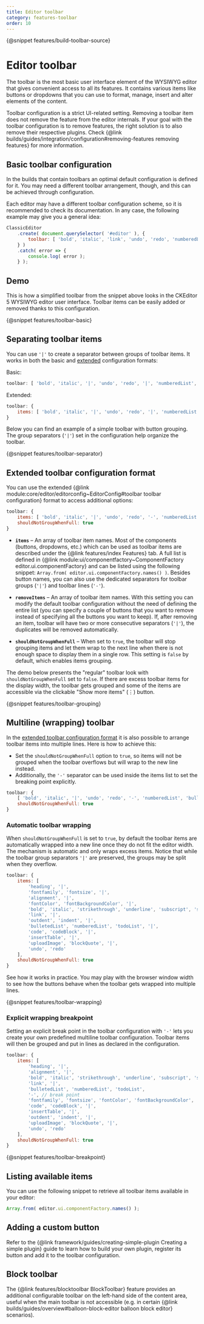 ```yaml
---
title: Editor toolbar
category: features-toolbar
order: 10
---
```

{@snippet features/build-toolbar-source}

# Editor toolbar

The toolbar is the most basic user interface element of the WYSIWYG editor that gives convenient access to all its features. It contains various items like buttons or dropdowns that you can use to format, manage, insert and alter elements of the content.

<info-box hint>
    Toolbar configuration is a strict UI-related setting. Removing a toolbar item does not remove the feature from the editor internals. If your goal with the toolbar configuration is to remove features, the right solution is to also remove their respective plugins. Check {@link builds/guides/integration/configuration#removing-features removing features} for more information.
</info-box>

## Basic toolbar configuration

In the builds that contain toolbars an optimal default configuration is defined for it. You may need a different toolbar arrangement, though, and this can be achieved through configuration.

Each editor may have a different toolbar configuration scheme, so it is recommended to check its documentation. In any case, the following example may give you a general idea:

```js
ClassicEditor
	.create( document.querySelector( '#editor' ), {
		toolbar: [ 'bold', 'italic', 'link', 'undo', 'redo', 'numberedList', 'bulletedList' ]
	} )
	.catch( error => {
		console.log( error );
	} );
```

## Demo

This is how a simplified toolbar from the snippet above looks in the CKEditor 5 WYSIWYG editor user interface. Toolbar items can be easily added or removed thanks to this configuration.

{@snippet features/toolbar-basic}

## Separating toolbar items

You can use `'|'` to create a separator between groups of toolbar items. It works in both the basic and [extended](#extended-toolbar-configuration-format) configuration formats:

Basic:

```js
toolbar: [ 'bold', 'italic', '|', 'undo', 'redo', '|', 'numberedList', 'bulletedList' ]
```

Extended:

```js
toolbar: {
    items: [ 'bold', 'italic', '|', 'undo', 'redo', '|', 'numberedList', 'bulletedList' ]
}
```

Below you can find an example of a simple toolbar with button grouping. The group separators (`'|'`) set in the configuration help organize the toolbar.

{@snippet features/toolbar-separator}

## Extended toolbar configuration format

You can use the extended {@link module:core/editor/editorconfig~EditorConfig#toolbar toolbar configuration} format to access additional options:

```js
toolbar: {
    items: [ 'bold', 'italic', '|', 'undo', 'redo', '-', 'numberedList', 'bulletedList' ],
    shouldNotGroupWhenFull: true
}
```

 * **`items`** &ndash; An array of toolbar item names. Most of the components (buttons, dropdowns, etc.) which can be used as toolbar items are described under the {@link features/index Features} tab. A full list is defined in {@link module:ui/componentfactory~ComponentFactory editor.ui.componentFactory} and can be listed using the following snippet: `Array.from( editor.ui.componentFactory.names() )`. Besides button names, you can also use the dedicated separators for toolbar groups (`'|'`) and toolbar lines (`'-'`).

 * **`removeItems`** &ndash; An array of toolbar item names. With this setting you can modify the default toolbar configuration without the need of defining the entire list (you can specify a couple of buttons that you want to remove instead of specifying all the buttons you want to keep). If, after removing an item, toolbar will have two or more consecutive separators (`'|'`), the duplicates will be removed automatically.

 * **`shouldNotGroupWhenFull`** &ndash; When set to `true`, the toolbar will stop grouping items and let them wrap to the next line when there is not enough space to display them in a single row. This setting is `false` by default, which enables items grouping.

The demo below presents the "regular" toolbar look with `shouldNotGroupWhenFull` set to `false`. If there are excess toolbar items for the display width, the toolbar gets grouped and some of the items are accessible via the clickable "Show more items" (⋮) button.

{@snippet features/toolbar-grouping}

## Multiline (wrapping) toolbar

In the [extended toolbar configuration format](#extended-toolbar-configuration-format) it is also possible to arrange toolbar items into multiple lines. Here is how to achieve this:

* Set the `shouldNotGroupWhenFull` option to `true`, so items will not be grouped when the toolbar overflows but will wrap to the new line instead.
* Additionally, the `'-'` separator can be used inside the items list to set the breaking point explicitly.

```js
toolbar: {
    [ 'bold', 'italic', '|', 'undo', 'redo', '-', 'numberedList', 'bulletedList' ],
    shouldNotGroupWhenFull: true
}
```

### Automatic toolbar wrapping

When `shouldNotGroupWhenFull` is set to `true`, by default the toolbar items are automatically wrapped into a new line once they do not fit the editor width. The mechanism is automatic and only wraps excess items. Notice that while the toolbar group separators `'|'` are preserved, the groups may be split when they overflow.

```js
toolbar: {
    items: [
        'heading', '|',
		'fontfamily', 'fontsize', '|',
		'alignment', '|',
		'fontColor', 'fontBackgroundColor', '|',
		'bold', 'italic', 'strikethrough', 'underline', 'subscript', 'superscript', '|',
		'link', '|',
		'outdent', 'indent', '|',
		'bulletedList', 'numberedList', 'todoList', '|',
		'code', 'codeBlock', '|',
		'insertTable', '|',
		'uploadImage', 'blockQuote', '|',
		'undo', 'redo'
    ],
    shouldNotGroupWhenFull: true
}
```

See how it works in practice. You may play with the browser window width to see how the buttons behave when the toolbar gets wrapped into multiple lines.

{@snippet features/toolbar-wrapping}

### Explicit wrapping breakpoint

Setting an explicit break point in the toolbar configuration with `'-'` lets you create your own predefined multiline toolbar configuration. Toolbar items will then be grouped and put in lines as declared in the configuration.

```js
toolbar: {
    items: [
        'heading', '|',
		'alignment', '|',
		'bold', 'italic', 'strikethrough', 'underline', 'subscript', 'superscript', '|',
		'link', '|',
		'bulletedList', 'numberedList', 'todoList',
		'-', // break point
		'fontfamily', 'fontsize', 'fontColor', 'fontBackgroundColor', '|',
		'code', 'codeBlock', '|',
		'insertTable', '|',
		'outdent', 'indent', '|',
		'uploadImage', 'blockQuote', '|',
		'undo', 'redo'
    ],
    shouldNotGroupWhenFull: true
}
```

{@snippet features/toolbar-breakpoint}

## Listing available items

You can use the following snippet to retrieve all toolbar items available in your editor:

```js
Array.from( editor.ui.componentFactory.names() );
```

## Adding a custom button

Refer to the {@link framework/guides/creating-simple-plugin Creating a simple plugin} guide to learn how to build your own plugin, register its button and add it to the toolbar configuration.

## Block toolbar

The {@link features/blocktoolbar BlockToolbar} feature provides an additional configurable toolbar on the left-hand side of the content area, useful when the main toolbar is not accessible (e.g. in certain {@link builds/guides/overview#balloon-block-editor balloon block editor} scenarios).
